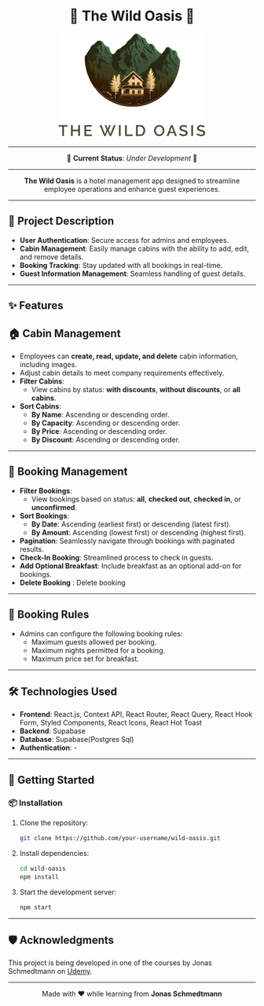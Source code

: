 <div align="center">

# 🌴 **The Wild Oasis** 🌴

![alt text](public/logo-light.png)

---

🚧 **Current Status**: _Under Development_ 🚧

---

**The Wild Oasis** is a hotel management app designed to streamline employee operations and enhance guest experiences.

</div>

---

## 📌 **Project Description**

- **User Authentication**: Secure access for admins and employees.
- **Cabin Management**: Easily manage cabins with the ability to add, edit, and remove details.
- **Booking Tracking**: Stay updated with all bookings in real-time.
- **Guest Information Management**: Seamless handling of guest details.

---

## ✨ **Features**

## 🏠 **Cabin Management**

- Employees can **create, read, update, and delete** cabin information, including images.
- Adjust cabin details to meet company requirements effectively.
- **Filter Cabins**:
  - View cabins by status: **with discounts**, **without discounts**, or **all cabins**.
- **Sort Cabins**:
  - **By Name**: Ascending or descending order.
  - **By Capacity**: Ascending or descending order.
  - **By Price**: Ascending or descending order.
  - **By Discount**: Ascending or descending order.

---

## 🔖 **Booking Management**

- **Filter Bookings**:
  - View bookings based on status: **all**, **checked out**, **checked in**, or **unconfirmed**.
- **Sort Bookings**:
  - **By Date**: Ascending (earliest first) or descending (latest first).
  - **By Amount**: Ascending (lowest first) or descending (highest first).
- **Pagination**: Seamlessly navigate through bookings with paginated results.
- **Check-In Booking**: Streamlined process to check in guests.
- **Add Optional Breakfast**: Include breakfast as an optional add-on for bookings.
- **Delete Booking** : Delete booking

<!-- Self build feat's
1. edit form for booking (name, email)
2. create new booking form (name, email, cabinName, status .... amount calculate hoga apne aap)
-->

---

## 📅 **Booking Rules**

- Admins can configure the following booking rules:
  - Maximum guests allowed per booking.
  - Maximum nights permitted for a booking.
  - Maximum price set for breakfast.

---

<!-- ### 🔮 **Future Updates**

- **Online Booking for Guests**: Enable public reservations, allowing external users to book directly.
- **Expanded Functionality**: Additional tools and features to improve both internal and external user experience. -->

## 🛠️ **Technologies Used**

- **Frontend**: React.js, Context API, React Router, React Query, React Hook Form, Styled Components, React Icons, React Hot Toast
- **Backend**: Supabase
- **Database**: Supabase(Postgres Sql)
- **Authentication**: -

---

## 🚀 **Getting Started**

### 📦 **Installation**

1. Clone the repository:
   ```bash
   git clone https://github.com/your-username/wild-oasis.git
   ```
2. Install dependencies:
   ```bash
   cd wild-oasis
   npm install
   ```
3. Start the development server:
   ```bash
   npm start
   ```

---

## 🛡️ **Acknowledgments**

This project is being developed in one of the courses by Jonas Schmedtmann on [Udemy](https://www.udemy.com/).

---

<div align="center">

Made with ❤️ while learning from **Jonas Schmedtmann**

</div>
